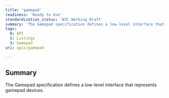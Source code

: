 ```yaml
---
title: 'gamepad'
readiness: 'Ready to Use'
standardization_status: 'W3C Working Draft'
summary: 'The Gamepad specification defines a low-level interface that represents gamepad devices.'
tags:
  0: API
  1: Listings
  3: Gamepad
uri: apis/gamepad

---
```

## Summary

The Gamepad specification defines a low-level interface that represents gamepad devices.
